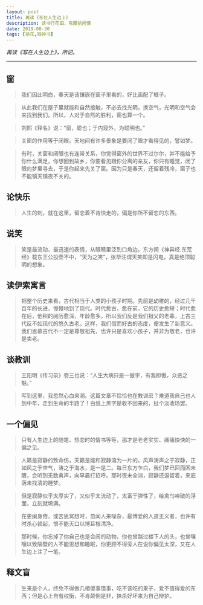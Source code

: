 ```yaml
---
layout: post
title: 再读《写在人生边上》
description: 读书行花田，弯腰拾闲情
date: 2019-08-30
tags: [拾花,钱钟书]
---
```


*再读《写在人生边上》，所记。*

<!--more-->

---

## 窗

> 我们因此明白，春天是该镶嵌在窗子里看的，好比画配了框子。

> 从此我们在屋子里就能和自然接触，不必去找光明，换空气，光明和空气会来找到我们。所以，人对于自然的胜利，窗也算一个。

> 刘熙《释名》说：“窗，聪也；于内窥外，为聪明也。”

> 关窗的作用等于闭眼。天地间有许多景象是要闭了眼才看得见的，譬如梦。

> 有时，关窗和闭眼也有连带关系，你觉得窗外的世界不过尔尔，并不能给予你什么满足，你想回到故乡，你要看见跟你分离的亲友，你只有睡觉，闭了眼向梦里寻去，于是你起来先关了窗。因为只是春天，还留着残冷，窗子也不能镇天镇夜不关的。

## 论快乐

> 人生的刺，就在这里，留恋着不肯快走的，偏是你所不留恋的东西。

## 说笑

> 笑是最流动、最迅速的表情，从眼睛里泛到口角边。东方朔《神异经.东荒经》载东王公投壶不中，“天为之笑”，张华注谓天笑即是闪电，真是绝顶聪明的想象。

## 读伊索寓言

> 把整个历史来看，古代相当于人类的小孩子时期。先前是幼稚的，经过几千百年的长进，慢慢地到了现代。时代愈古，愈在前，它的历史愈短；时代愈在后，他积的阅历愈深，年龄愈多。所以我们反是我们祖父的老辈，上古三代反不如现代的悠久古老。这样，我们信而好古的态度，便发生了新意义。我们思慕古代不一定是尊敬祖先，也许只是喜欢小孩子，并非为敬老，也许是卖老。

## 谈教训

> 王阳明《传习录》卷三也说：“人生大病只是一傲字，有我即傲，众恶之魁。”

> 写到这里，我忽然心血来潮。这篇文章不恰恰也在教训麽？难道我自己也人到中年，走到生命的半路了！白纸上黑字是收不回来的，扯个淡收场罢。

## 一个偏见

> 只有人生边上的随笔、热恋时的情书等等，那才是老老实实、痛痛快快的一偏之见。

> 人籁是寂静的致命伤，天籁是能和寂静溶为一片的。风声涛声之于寂静，正如风之于空气，涛之于海水，是一是二。每日东方乍白，我们梦已回而困未醒，会听到无数禽声，向早晨打招呼。那时夜未全消，寂静还逗留着，来庇荫未找清的睡梦。

> 但是寂静似乎太厚实了，又似乎太流动了，太富于弹性了，给禽鸟啼破的浮面，立刻就填满。

> 在更阑身倦，或苦思冥想时，忽闻人来噪杂，最博爱的人道主义者，也许有时杀心顿起，恨不能灭口以博耳根清净。

> 那时候，你忘掉了你自己也是会闹的动物，你也曾踹过楼下人的头，也曾嚷嚷以致隔壁的人不能思想和睡眠，你更顾不得旁人在说你偏见太深，又在人生边上注了一笔。

## 释文盲

> 生来是个人，终免不得做几椿傻事错事，吃不该吃的果子，爱不值得爱的东西；但是心上自有权衡，不肯颠倒是非，抹杀好坏来为自己辩护。
